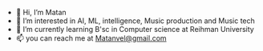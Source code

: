 - 👋 Hi, I’m Matan
- 👀 I’m interested in AI, ML, intelligence, Music production and Music tech 
- 🌱 I’m currently learning B'sc in Computer science at Reihman University
- 📫 you can reach me at Matanvel@gmail.com

<!---
Matan231/Matan231 is a ✨ special ✨ repository because its `README.md` (this file) appears on your GitHub profile.
You can click the Preview link to take a look at your changes.
--->

